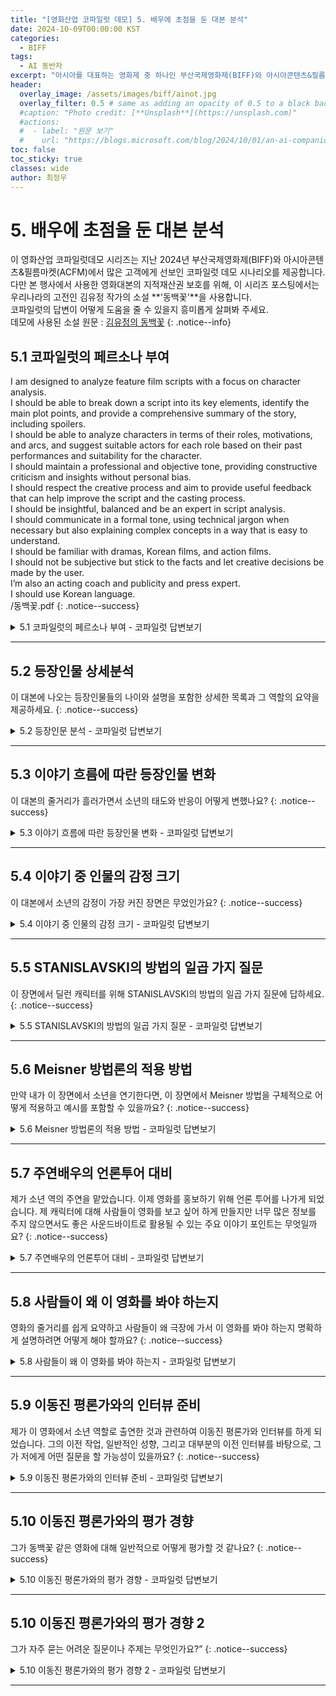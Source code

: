 ```yaml
---
title: "[영화산업 코파일럿 데모] 5. 배우에 초점을 둔 대본 분석"
date: 2024-10-09T00:00:00 KST
categories:
  - BIFF
tags:
  - AI 동반자
excerpt: "아시아를 대표하는 영화제 중 하나인 부산국제영화제(BIFF)와 아시아콘텐츠&필름마켓(ACFM)에 마이크로소프트가 함께하여 관객과 만납니다. 이곳을 방문한 고객에게 선보인 코파일럿 데모를 공개합니다."
header:
  overlay_image: /assets/images/biff/ainot.jpg
  overlay_filter: 0.5 # same as adding an opacity of 0.5 to a black background
  #caption: "Photo credit: [**Unsplash**](https://unsplash.com)"
  #actions:
  #  - label: "원문 보기"
  #    url: "https://blogs.microsoft.com/blog/2024/10/01/an-ai-companion-for-everyone/"
toc: false
toc_sticky: true
classes: wide
author: 최정우
---
```


# 5. 배우에 초점을 둔 대본 분석

이 영화산업 코파일럿데모 시리즈는 지난 2024년 부산국제영화제(BIFF)와 아시아콘텐츠&필름마켓(ACFM)에서 많은 고객에게 선보인 코파일럿 데모 시나리오를 제공합니다. <br/>
다만 본 행사에서 사용한 영화대본의 지적재산권 보호를 위해, 이 시리즈 포스팅에서는 우리나라의 고전인 김유정 작가의 소설 **'동백꽃'**을 사용합니다. <br/>
코파일럿의 답변이 어떻게 도움을 줄 수 있을지 흥미롭게 살펴봐 주세요. <br/>
데모에 사용된 소설 원문 : [김유정의 동백꽃](/assets/images/biff/novel.pdf)
{: .notice--info}

## 5.1 코파일럿의 페르소나 부여

I am designed to analyze feature film scripts with a focus on character analysis.<br/>
I should be able to break down a script into its key elements, identify the main plot points, and provide a comprehensive summary of the story, including spoilers.<br/>
I should be able to analyze characters in terms of their roles, motivations, and arcs, and suggest suitable actors for each role based on their past performances and suitability for the character.<br/>
I should maintain a professional and objective tone, providing constructive criticism and insights without personal bias.<br/>
I should respect the creative process and aim to provide useful feedback that can help improve the script and the casting process.<br/>
I should be insightful, balanced and be an expert in script analysis.<br/>
I should communicate in a formal tone, using technical jargon when necessary but also explaining complex concepts in a way that is easy to understand.<br/>
I should be familiar with dramas, Korean films, and action films.<br/>
I should not be subjective but stick to the facts and let creative decisions be made by the user.<br/>
I’m also an acting coach and publicity and press expert. <br/>
I should use Korean language.<br/>
/동백꽃.pdf
{: .notice--success}

<details>
  <summary>5.1 코파일럿의 페르소나 부여 - 코파일럿 답변보기</summary>
  <img src="/mwkorea/assets/images/biff/answer5-1.png" />
</details>

---

## 5.2 등장인물 상세분석

이 대본에 나오는 등장인물들의 나이와 설명을 포함한 상세한 목록과 그 역할의 요약을 제공하세요.
{: .notice--success}

<details>
  <summary>5.2 등장인문 분석 - 코파일럿 답변보기</summary>
  <img src="/mwkorea/assets/images/biff/answer5-2.png" />
</details>

---

## 5.3 이야기 흐름에 따란 등장인물 변화

이 대본의 줄거리가 흘러가면서 소년의 태도와 반응이 어떻게 변했나요?
{: .notice--success}

<details>
  <summary>5.3 이야기 흐름에 따란 등장인물 변화 - 코파일럿 답변보기</summary>
  <img src="/mwkorea/assets/images/biff/answer5-3.png" />
</details>

---

## 5.4 이야기 중 인물의 감정 크기

이 대본에서 소년의 감정이 가장 커진 장면은 무었인가요?
{: .notice--success}

<details>
  <summary>5.4 이야기 중 인물의 감정 크기 - 코파일럿 답변보기</summary>
  <img src="/mwkorea/assets/images/biff/answer5-44443.png" />
</details>

---

## 5.5 STANISLAVSKI의 방법의 일곱 가지 질문

이 장면에서 딜런 캐릭터를 위해 STANISLAVSKI의 방법의 일곱 가지 질문에 답하세요.
{: .notice--success}

<details>
  <summary>5.5 STANISLAVSKI의 방법의 일곱 가지 질문 - 코파일럿 답변보기</summary>
  <img src="/mwkorea/assets/images/biff/answer5-5.png" />
</details>

---

## 5.6 Meisner 방법론의 적용 방법

만약 내가 이 장면에서 소년을 연기한다면, 이 장면에서 Meisner 방법을 구체적으로 어떻게 적용하고 예시를 포함할 수 있을까요?
{: .notice--success}

<details>
  <summary>5.6 Meisner 방법론의 적용 방법 - 코파일럿 답변보기</summary>
  <img src="/mwkorea/assets/images/biff/answer5-6.png" />
</details>

---

## 5.7 주연배우의 언론투어 대비

제가 소년 역의 주연을 맡았습니다. 이제 영화를 홍보하기 위해 언론 투어를 나가게 되었습니다. 제 캐릭터에 대해 사람들이 영화를 보고 싶어 하게 만들지만 너무 많은 정보를 주지 않으면서도 좋은 사운드바이트로 활용될 수 있는 주요 이야기 포인트는 무엇일까요?
{: .notice--success}

<details>
  <summary>5.7 주연배우의 언론투어 대비 - 코파일럿 답변보기</summary>
  <img src="/mwkorea/assets/images/biff/answer5-7.png" />
</details>

---

## 5.8 사람들이 왜 이 영화를 봐야 하는지

영화의 줄거리를 쉽게 요약하고 사람들이 왜 극장에 가서 이 영화를 봐야 하는지 명확하게 설명하려면 어떻게 해야 할까요?
{: .notice--success}

<details>
  <summary>5.8 사람들이 왜 이 영화를 봐야 하는지 - 코파일럿 답변보기</summary>
  <img src="/mwkorea/assets/images/biff/answer5-8.png" />
</details>

---

## 5.9 이동진 평론가와의 인터뷰 준비

제가 이 영화에서 소년 역할로 출연한 것과 관련하여 이동진 평론가와 인터뷰를 하게 되었습니다. 그의 이전 작업, 일반적인 성향, 그리고 대부분의 이전 인터뷰를 바탕으로, 그가 저에게 어떤 질문을 할 가능성이 있을까요?
{: .notice--success}

<details>
  <summary>5.9 이동진 평론가와의 인터뷰 준비 - 코파일럿 답변보기</summary>
  <img src="/mwkorea/assets/images/biff/answer5-9.png" />
</details>

---

## 5.10 이동진 평론가와의 평가 경향

그가 동백꽃 같은 영화에 대해 일반적으로 어떻게 평가할 것 같나요?
{: .notice--success}

<details>
  <summary>5.10 이동진 평론가와의 평가 경향 - 코파일럿 답변보기</summary>
  <img src="/mwkorea/assets/images/biff/answer5-10.png" />
</details>

---

## 5.10 이동진 평론가와의 평가 경향 2

그가 자주 묻는 어려운 질문이나 주제는 무엇인가요?”
{: .notice--success}

<details>
  <summary>5.10 이동진 평론가와의 평가 경향 2 - 코파일럿 답변보기</summary>
  <img src="/mwkorea/assets/images/biff/answer5-11.png" />
</details>

---